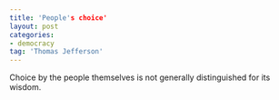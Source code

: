```yaml
---
title: 'People's choice'
layout: post
categories:
- democracy
tag: 'Thomas Jefferson'
---
```


Choice by the people themselves is not generally distinguished for its wisdom.